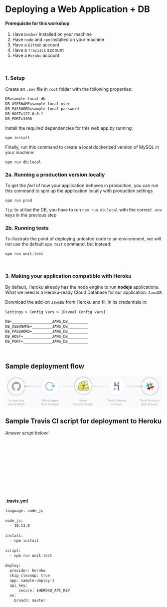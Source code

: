 # Deploying a Web Application + DB

#### Prerequisite for this workshop
1) Have `Docker` installed on your machine
2) Have `node` and `npm` installed on your machine
3) Have a `Github` account
4) Have a `TravisCI` account
5) Have a `Heroku` account

<br>

###  1. Setup

Create an `.env` file in `root` folder with the following properties:

```
DB=sample-local-db
DB_USERNAME=sample-local-user
DB_PASSWORD=sample-local-password
DB_HOST=127.0.0.1
DB_PORT=3306
```

Install the required dependencies for this web app by running:

```
npm install
```

Finally, run this command to create a local dockerized version of MySQL in your machine:

```
npm run db:local
```

### 2a. Running a production version locally

To get the *feel* of how your application behaves in production, you can run this command to spin up the application locally with production settings 
```
npm run prod
```
`Tip`: to utilise the DB, you have to run `npm run db:local` with the correct `.env` keys in the previous step 
<br>

### 2b. Running tests

To illustrate the point of deploying untested code to an environment, we will not use the default `npm test` command, but instead:
```
npm run unit:test
```
<br>

### 3. Making your application compatible with Heroku

By default, Heroku already has the node engine to run **nodejs** applications. What we need is a Heroku-ready Cloud Database for our application: `JawsDB`

Download the add-on `JawsDB` from Heroku and fill in its credentials in:

`Settings > Config Vars > [Reveal Config Vars]`

```
DB=__________________JAWS_DB_________
DB_USERNAME=_________JAWS_DB_________
DB_PASSWORD=_________JAWS_DB_________
DB_HOST=_____________JAWS_DB_________
DB_PORT=_____________JAWS_DB_________
```

<br>

## Sample deployment flow
![deployment flow](deploy-flowchart.png "deployment flow")

## Sample Travis CI script for deployment to Heroku
*Answer script below!*
<br>
<br>
<br>
<br>
<br>
<br>
<br>
<br>
<br>
<br>
<br>
<br>

**.travis.yml**

```
language: node_js

node_js: 
  - 10.13.0

install:
  - npm install

script:
  - npm run unit:test

deploy:
  provider: heroku
  skip_cleanup: true
  app: sample-deploy-1
  api_key: 
      secure: $HEROKU_API_KEY
  on:
    branch: master
```